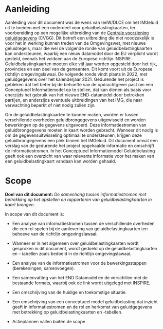 Aanleiding
==========

Aanleiding voor dit document was de wens van IenW/DLCE om het IMGeluid uit te
breiden met een onderdeel voor geluidbelastingkaarten, ter voorbereiding op een
mogelijke uitbreiding van de [Centrale voorziening geluidgegevens](https://www.rivm.nl/cvgg) (CVGG). Dit
betreft een uitbreiding die niet noodzakelijk is voor het in werking kunnen
treden van de Omgevingswet, met nieuwe geluidregels, maar die wel de volgende
ronde van geluidbelastingkaarten kan ondersteunen, waarbij een nieuw datamodel
door de EU verplicht wordt gesteld, evenals het voldoen aan de Europese
richtlijn INSPIRE. Geluidbelastingkaarten moeten elke vijf jaar worden opgesteld
door het rijk, provincies en een deel van de gemeenten. Dit komt voort uit de
Europese richtlijn omgevingslawaai. De volgende ronde vindt plaats in 2022, met
geluidgegevens over het kalenderjaar 2021. Gedurende het project is gebleken dat
het beter bij de behoefte van de opdrachtgever past om een Conceptueel
Informatiemodel op te stellen, dat kan dienen als basis voor enerzijds het
gebruik van het nieuwe END-datamodel door betrokken partijen, en anderzijds
eventuele uitbreidingen van het IMG, die naar verwachting beperkt of niet nodig
zullen zijn.

Om de geluidbelastingkaarten te kunnen maken, worden er tussen verschillende
overheden geluidbrongegevens uitgewisseld en worden bewerkingen op de gegevens
uitgevoerd. Deze informatiestromen van geluidbrongegevens moeten in kaart worden
gebracht. Wanneer dit nodig is om de gegevensuitwisseling optimaal te
ondersteunen, krijgen deze geluidbrongegevens een plek binnen het IMGeluid. Dit
document omvat een verslag van de gedurende het project opgehaalde informatie en
omschrijft de informatiestromen. In het Conceptueel Informatiemodel
Geluidbelasting geeft ook een overzicht van waar relevante informatie voor het
maken van een geluidbelastingkaart vandaan kan worden gehaald.

Scope
=====

**Doel van dit document:** *De samenhang tussen informatiestromen met betrekking
op het opstellen en rapporteren van geluidbelastingkaarten in kaart brengen.*

In scope van dit document is:

-   Een analyse van informatiestromen tussen de verschillende overheden die een
    rol spelen bij de aanlevering van geluidbelastingkaarten ten behoeve van de
    richtlijn omgevingslawaai.

-   Wanneer er in het algemeen over geluidbelastingkaarten wordt gesproken in
    dit document, wordt gedoeld op de geluidbelastingkaarten en – tabellen zoals
    bedoeld in de richtlijn omgevingslawaai.

-   Een analyse van de informatiestromen voor de bewerkingsstappen
    (berekeningen, samenvoegen).

-   Een samenvatting van het END Datamodel en de verschillen met de bestaande
    formats, waarbij ook de link wordt uitgelegd met INSPIRE.

-   Een omschrijving van de huidige en toekomstige situatie.

-   Een omschrijving van een conceptueel model geluidbelasting dat inzicht geeft
    in informatiestromen en de rol en herkomst van geluidgegevens met betrekking
    op geluidbelastingkaarten en -tabellen.

-   Actieplannen vallen buiten de scope.
